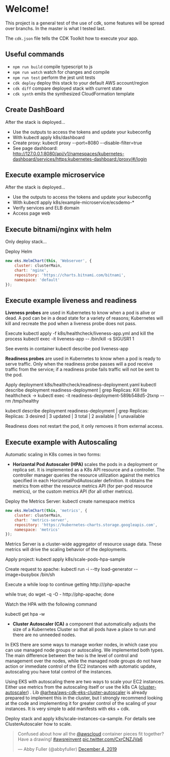 # Welcome!
This project is a general test of the use of cdk, some features will be spread over branchs. In the master is what I tested last.

The `cdk.json` file tells the CDK Toolkit how to execute your app.

## Useful commands

 * `npm run build`   compile typescript to js
 * `npm run watch`   watch for changes and compile
 * `npm run test`    perform the jest unit tests
 * `cdk deploy`      deploy this stack to your default AWS account/region
 * `cdk diff`        compare deployed stack with current state
 * `cdk synth`       emits the synthesized CloudFormation template

## Create DashBoard

After the stack is deployed...

* Use the outputs to access the tokens and update your kubeconfig
* With kubectl apply k8s/dashboard
* Create proxy: kubectl proxy --port=8080 --disable-filter=true
* See page dashboard: http://127.0.0.1:8080/api/v1/namespaces/kubernetes-dashboard/services/https:kubernetes-dashboard:/proxy/#/login

## Execute example microservice

After the stack is deployed...
* Use the outputs to access the tokens and update your kubeconfig
* With kubectl apply k8s/example-microservice/ecsdemo-*
* Verify services and ELB domain
* Access page web

## Execute bitnami/nginx with helm

Only deploy stack...

Deploy Helm
```javascript
new eks.HelmChart(this, 'Webserver', {
    cluster: clusterMain,
    chart: 'nginx',
    repository: 'https://charts.bitnami.com/bitnami',
    namespace: 'default'
});
```
## Execute example liveness and readiness

**Liveness probes** are used in Kubernetes to know when a pod is alive or dead. A pod can be in a dead state for a variety of reasons; Kubernetes will kill and recreate the pod when a liveness probe does not pass.

Execute kubectl apply -f k8s/healthcheck/liveness-app.yml and kill the process kubectl exec -it liveness-app -- /bin/kill -s SIGUSR1 1

See events in container kubectl describe pod liveness-app

**Readiness probes** are used in Kubernetes to know when a pod is ready to serve traffic. Only when the readiness probe passes will a pod receive traffic from the service; if a readiness probe fails traffic will not be sent to the pod.

Apply deployment k8s/healthcheck/readiness-deployment.yaml
kubectl describe deployment readiness-deployment | grep Replicas:
Kill file healthcheck -> kubectl exec -it readiness-deployment-589b548d5-2txnp -- rm /tmp/healthy

kubectl describe deployment readiness-deployment | grep Replicas:
Replicas:               3 desired | 3 updated | 3 total | 2 available | 1 unavailable

Readiness does not restart the pod, it only removes it from external access.

## Execute example with Autoscaling

Automatic scaling in K8s comes in two forms:

* **Horizontal Pod Autoscaler (HPA)** scales the pods in a deployment or replica set. It is implemented as a K8s API resource and a controller. The controller manager queries the resource utilization against the metrics specified in each HorizontalPodAutoscaler definition. It obtains the metrics from either the resource metrics API (for per-pod resource metrics), or the custom metrics API (for all other metrics).

Deploy the Metrics Server: kubectl create namespace metrics

``` javascript 
new eks.HelmChart(this, 'metrics', {
    cluster: clusterMain,
    chart: 'metrics-server',
    repository: 'https://kubernetes-charts.storage.googleapis.com',
    namespace: 'metrics'
});
```
Metrics Server is a cluster-wide aggregator of resource usage data. These metrics will drive the scaling behavior of the deployments.

Apply project: kubectl apply k8s/scale-pods-hpa-sample

Create request to apache:
kubectl run -i --tty load-generator --image=busybox /bin/sh

Execute a while loop to continue getting http:///php-apache

while true; do wget -q -O - http://php-apache; done

Watch the HPA with the following command

kubectl get hpa -w

* **Cluster Autoscaler (CA)** a component that automatically adjusts the size of a Kubernetes Cluster so that all pods have a place to run and there are no unneeded nodes.

In EKS there are some ways to manage worker nodes, in which case you can use managed node groups or autoscaling. We implemented both types. The main difference between the two is the level of control and management over the nodes, while the managed node groups do not have action or immediate control of the EC2 instances with automatic update, autoscaling you have total control of the instances.

Using EKS with autoscaling there are two ways to scale your EC2 instances. Either use metrics from the autoscaling itself or use the k8s CA ([cluster-autoscaler](https://github.com/kubernetes/autoscaler)) . Lib [@arhea/aws-cdk-eks-cluster-autoscaler](https://www.npmjs.com/package/@arhea/aws-cdk-eks-cluster-autoscaler) is already prepared to implement this in the cluster, but I strongly recommend looking at the code and implementing it for greater control of the scaling of your instances. It is very simple to add manifests with eks + cdk.

Deploy stack and apply k8s/scale-instances-ca-sample. For details see ClusterAutoscaler how to scale.

<blockquote class="twitter-tweet"><p lang="en" dir="ltr">Confused about how all the <a href="https://twitter.com/awscloud?ref_src=twsrc%5Etfw">@awscloud</a> container pieces fit together? Have a drawing! <a href="https://twitter.com/hashtag/awsreinvent?src=hash&amp;ref_src=twsrc%5Etfw">#awsreinvent</a> <a href="https://t.co/CxrCNZJVa6">pic.twitter.com/CxrCNZJVa6</a></p>&mdash; Abby Fuller (@abbyfuller) <a href="https://twitter.com/abbyfuller/status/1202016116580605952?ref_src=twsrc%5Etfw">December 4, 2019</a></blockquote>


